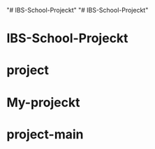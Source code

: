 "# IBS-School-Projeckt" 
"# IBS-School-Projeckt" 
# IBS-School-Projeckt
# project
# My-projeckt
# project-main
